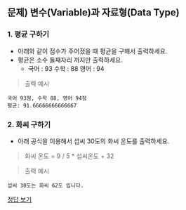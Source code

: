 ## 문제) 변수(Variable)과 자료형(Data Type)

### 1. 평균 구하기
* 아래와 같이 점수가 주어졌을 때 평균을 구해서 출력하세요. 
* 평균은 소수 둘째자리 까지만 출력하세요.
	* 국어 : 93 수학 : 88 영어 : 94 

> 출력 예시 
```
국어 93점, 수학 88, 영어 94점
평균: 91.66666666666667
```

### 2. 화씨 구하기 
* 아래 공식을 이용해서 섭씨 30도의 화씨 온도를 출력하세요. 

> 화씨 온도 = 9 / 5 * 섭씨온도 + 32  
  
> 출력 예시 
```
섭씨 30도는 화씨 62도 입니다.
```

[정답 보기](quiz03.c)